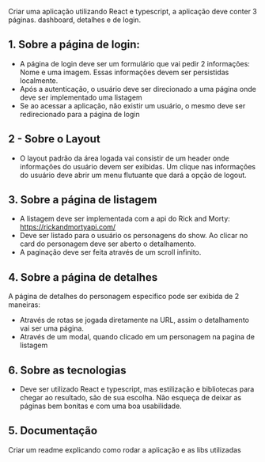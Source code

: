 Criar uma aplicação utilizando React e typescript, a aplicação deve conter 3 páginas. dashboard, detalhes e de login.

## 1.	Sobre a página de login:
 
 -  A página de login deve ser um formulário que vai pedir 2 informações: Nome e uma imagem. Essas informações devem ser persistidas localmente.
 - Após a autenticação, o usuário deve ser direcionado a uma página onde deve ser implementado uma listagem
 - Se ao acessar a aplicação, não existir um usuário, o mesmo deve ser redirecionado para a página de login
 
## 2 - Sobre o Layout
  - O layout padrão da área logada vai consistir de um header onde informações do usuário devem ser exibidas. Um clique nas informações do usuário deve abrir um menu flutuante que dará a opção de logout.

## 3.	Sobre a página de listagem

 -	A listagem deve ser implementada com a api do Rick and Morty: https://rickandmortyapi.com/
 -  Deve ser listado para o usuário os personagens do show. Ao clicar no card do personagem deve ser aberto o detalhamento. 
 -	A paginação deve ser feita através de um scroll infinito. 

## 4.	Sobre a página de detalhes
 A página de detalhes do personagem especifico pode ser exibida de 2 maneiras:
 -	Através de rotas se jogada diretamente na URL, assim o detalhamento vai ser uma página.
 -	Através de um modal, quando clicado em um personagem na pagina de listagem


## 6. Sobre as tecnologias
 - Deve ser utilizado React e typescript, mas estilização e bibliotecas para chegar ao resultado, são de sua escolha. Não esqueça de deixar as páginas bem bonitas e com uma boa usabilidade.


## 5. Documentação
 Criar um readme explicando como rodar a aplicação e as libs utilizadas
